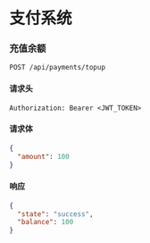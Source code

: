 # 支付系统

### 充值余额

```http
POST /api/payments/topup
```

#### 请求头

```http
Authorization: Bearer <JWT_TOKEN>
```

#### 请求体
```json
{
  "amount": 100
}
```

#### 响应

```json
{
  "state": "success",
  "balance": 100
}
```